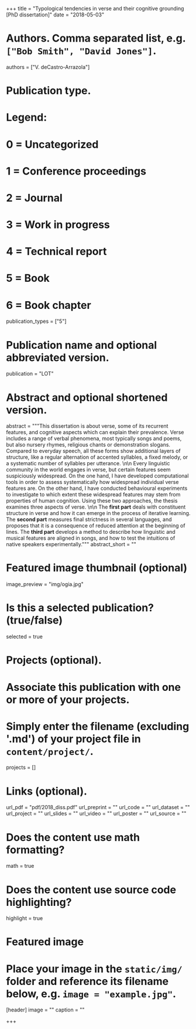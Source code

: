 +++
title = "Typological tendencies in verse and their cognitive grounding [PhD dissertation]"
date = "2018-05-03"

# Authors. Comma separated list, e.g. `["Bob Smith", "David Jones"]`.
authors = ["V. deCastro-Arrazola"]

# Publication type.
# Legend:
# 0 = Uncategorized
# 1 = Conference proceedings
# 2 = Journal
# 3 = Work in progress
# 4 = Technical report
# 5 = Book
# 6 = Book chapter
publication_types = ["5"]

# Publication name and optional abbreviated version.
publication = "LOT"

# Abstract and optional shortened version.
abstract = """This dissertation is about verse, some of its recurrent features, and cognitive aspects which can explain their prevalence. Verse includes a range of verbal phenomena, most typically songs and poems, but also nursery rhymes, religious chants or demonstration slogans. Compared to everyday speech, all these forms show additional layers of structure, like a regular alternation of accented syllables, a fixed melody, or a systematic number of syllables per utterance. \n\n Every linguistic community in the world engages in verse, but certain features seem suspiciously widespread. On the one hand, I have developed computational tools in order to assess systematically how widespread individual verse features are. On the other hand, I have conducted behavioural experiments to investigate to which extent these widespread features may stem from properties of human cognition. Using these two approaches, the thesis examines three aspects of verse. \n\n The **first part** deals with constituent structure in verse and how it can emerge in the process of iterative learning. The **second part** measures final strictness in several languages, and proposes that it is a consequence of reduced attention at the beginning of lines. The **third part** develops a method to describe how linguistic and musical features are aligned in songs, and how to test the intuitions of native speakers experimentally."""
abstract_short = ""

# Featured image thumbnail (optional)
image_preview = "img/ogia.jpg"

# Is this a selected publication? (true/false)
selected = true

# Projects (optional).
#   Associate this publication with one or more of your projects.
#   Simply enter the filename (excluding '.md') of your project file in `content/project/`.
projects = []

# Links (optional).
url_pdf = "pdf/2018_diss.pdf"
url_preprint = ""
url_code = ""
url_dataset = ""
url_project = ""
url_slides = ""
url_video = ""
url_poster = ""
url_source = ""

# Does the content use math formatting?
math = true

# Does the content use source code highlighting?
highlight = true

# Featured image
# Place your image in the `static/img/` folder and reference its filename below, e.g. `image = "example.jpg"`.
[header]
image = ""
caption = ""

+++

<!--
More detail can easily be written here using *Markdown* and $\rm \LaTeX$ math code.
-->

